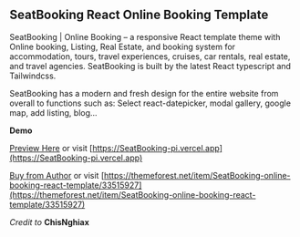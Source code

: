 ## SeatBooking React Online Booking Template

SeatBooking | Online Booking – a responsive React template theme with Online booking, Listing, Real Estate, and booking system for accommodation, tours, travel experiences, cruises, car rentals, real estate, and travel agencies. SeatBooking is built by the latest React typescript and Tailwindcss.

SeatBooking has a modern and fresh design for the entire website from overall to functions such as: Select react-datepicker, modal gallery, google map, add listing, blog…

**Demo**

[Preview Here](https://SeatBooking-thaipham-coder.vercel.app) or visit [https://SeatBooking-pi.vercel.app](https://SeatBooking-pi.vercel.app)

[Buy from Author](https://themeforest.net/item/SeatBooking-online-booking-react-template/33515927) or visit [https://themeforest.net/item/SeatBooking-online-booking-react-template/33515927](https://themeforest.net/item/SeatBooking-online-booking-react-template/33515927)

_Credit to_ **ChisNghiax**
